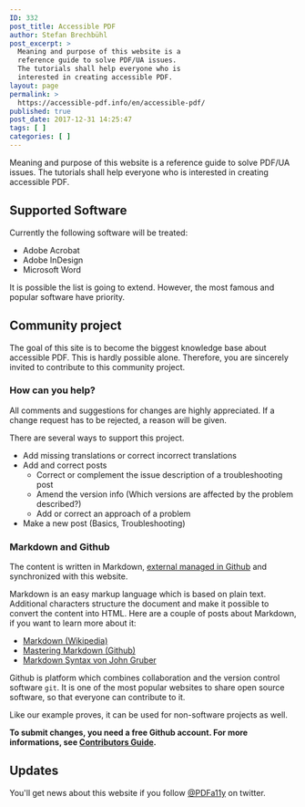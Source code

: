 ```yaml
---
ID: 332
post_title: Accessible PDF
author: Stefan Brechbühl
post_excerpt: >
  Meaning and purpose of this website is a
  reference guide to solve PDF/UA issues.
  The tutorials shall help everyone who is
  interested in creating accessible PDF.
layout: page
permalink: >
  https://accessible-pdf.info/en/accessible-pdf/
published: true
post_date: 2017-12-31 14:25:47
tags: [ ]
categories: [ ]
---
```

Meaning and purpose of this website is a reference guide to solve PDF/UA issues. The tutorials shall help everyone who is interested in creating accessible PDF.

## Supported Software

Currently the following software will be treated:

*   Adobe Acrobat
*   Adobe InDesign
*   Microsoft Word

It is possible the list is going to extend. However, the most famous and popular software have priority.

## Community project

The goal of this site is to become the biggest knowledge base about accessible PDF. This is hardly possible alone. Therefore, you are sincerely invited to contribute to this community project.

### How can you help?

All comments and suggestions for changes are highly appreciated. If a change request has to be rejected, a reason will be given.

There are several ways to support this project.

*   Add missing translations or correct incorrect translations
*   Add and correct posts 
    *   Correct or complement the issue description of a troubleshooting post
    *   Amend the version info (Which versions are affected by the problem described?)
    *   Add or correct an approach of a problem
*   Make a new post (Basics, Troubleshooting)

### Markdown and Github

The content is written in Markdown, [external managed in Github][1] and synchronized with this website.

Markdown is an easy markup language which is based on plain text. Additional characters structure the document and make it possible to convert the content into HTML. Here are a couple of posts about Markdown, if you want to learn more about it:

*   [Markdown (Wikipedia)][2]
*   [Mastering Markdown (Github)][3]
*   [Markdown Syntax von John Gruber][4]

Github is platform which combines collaboration and the version control software `git`. It is one of the most popular websites to share open source software, so that everyone can contribute to it.

Like our example proves, it can be used for non-software projects as well.

**To submit changes, you need a free Github account. For more informations, see [Contributors Guide][5].**

## Updates

You'll get news about this website if you follow [@PDFa11y][6] on twitter.

 [1]: https://github.com/pixelstrolch/accessible-pdf
 [2]: https://en.wikipedia.org/wiki/Markdown
 [3]: https://guides.github.com/features/mastering-markdown/
 [4]: https://daringfireball.net/projects/markdown/syntax
 [5]: https://github.com/pixelstrolch/accessible-pdf/blob/master/CONTRIBUTING.md
 [6]: https://twitter.com/PDFa11y
